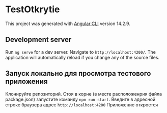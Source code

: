 # TestOtkrytie

This project was generated with [Angular CLI](https://github.com/angular/angular-cli) version 14.2.9.

## Development server

Run `ng serve` for a dev server. Navigate to `http://localhost:4200/`. The application will automatically reload if you change any of the source files.

## Запуск локально для просмотра тестового приложения

Клонируйте репозиторий.
Стоя в корне (в месте расположенрия файла package.json) запустите команду `npm run start`.
Введите в адресной строке браузера адрес `http://localhost:4200`
Приложение откроется
